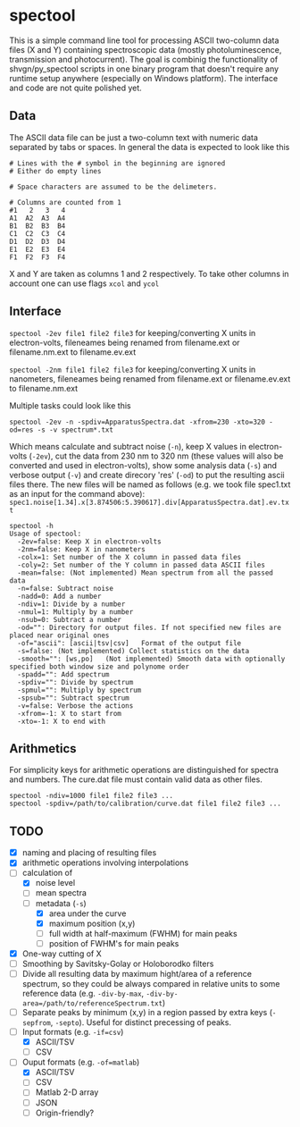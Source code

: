 spectool
========

This is a simple command line tool for processing ASCII two-column data files (X and Y) containing spectroscopic data (mostly photoluminescence, transmission and photocurrent). The goal is combinig the functionality of shvgn/py_spectool scripts in one binary program that doesn't require any runtime setup anywhere (especially on Windows platform). The interface and code are not quite polished yet.


Data
----

The ASCII data file can be just a two-column text with numeric data separated by tabs or spaces. In general the data is expected to look like this

```
# Lines with the # symbol in the beginning are ignored
# Either do empty lines

# Space characters are assumed to be the delimeters.

# Columns are counted from 1
#1   2   3   4
A1  A2  A3  A4
B1  B2  B3  B4
C1  C2  C3  C4
D1  D2  D3  D4
E1  E2  E3  E4
F1  F2  F3  F4
```

X and Y are taken as columns 1 and 2 respectively. To take other columns in account one can use flags `xcol` and `ycol`


Interface
---------

`spectool -2ev file1 file2 file3` for keeping/converting X units in electron-volts, fileneames being renamed from filename.ext or filename.nm.ext to filename.ev.ext

`spectool -2nm file1 file2 file3` for keeping/converting X units in nanometers, fileneames being renamed from filename.ext or filename.ev.ext to filename.nm.ext

Multiple tasks could look like this 
```
spectool -2ev -n -spdiv=ApparatusSpectra.dat -xfrom=230 -xto=320 -od=res -s -v spectrum*.txt
```
Which means calculate and subtract noise (```-n```), keep X values in electron-volts (```-2ev```), cut the data from 230 nm to 320 nm (these values will also be converted and used in electron-volts), show some analysis data (```-s```) and verbose output (```-v```) and create direcory 'res' (```-od```) to put the resulting ascii files there. The new files will be named as follows (e.g. we took file spec1.txt as an input for the command above):
``` spec1.noise[1.34].x[3.874506:5.390617].div[ApparatusSpectra.dat].ev.txt ```

```
spectool -h
Usage of spectool:
  -2ev=false: Keep X in electron-volts
  -2nm=false: Keep X in nanometers
  -colx=1: Set number of the X column in passed data files
  -coly=2: Set number of the Y column in passed data ASCII files
  -mean=false: (Not implemented) Mean spectrum from all the passed data
  -n=false: Subtract noise
  -nadd=0: Add a number 
  -ndiv=1: Divide by a number 
  -nmul=1: Multiply by a number 
  -nsub=0: Subtract a number 
  -od="": Directory for output files. If not specified new files are placed near original ones
  -of="ascii": [ascii|tsv|csv]   Format of the output file
  -s=false: (Not implemented) Collect statistics on the data
  -smooth="": [ws,po]   (Not implemented) Smooth data with optionally specified both window size and polynome order
  -spadd="": Add spectrum
  -spdiv="": Divide by spectrum
  -spmul="": Multiply by spectrum
  -spsub="": Subtract spectrum
  -v=false: Verbose the actions
  -xfrom=-1: X to start from
  -xto=-1: X to end with
```


Arithmetics
-----------
For simplicity keys for arithmetic operations are distinguished for spectra and numbers. The cure.dat file must contain valid data as other files.
```
spectool -ndiv=1000 file1 file2 file3 ...
spectool -spdiv=/path/to/calibration/curve.dat file1 file2 file3 ...
``` 


TODO
-----
- [x] naming and placing of resulting files
- [x] arithmetic operations involving interpolations
- [ ] calculation of 
  - [x] noise level
  - [ ] mean spectra
  - [ ] metadata (```-s```)
    - [x] area under the curve
    - [x] maximum position (x,y)
    - [ ] full width at half-maximum (FWHM) for main peaks
    - [ ] position of FWHM's for main peaks
- [x] One-way cutting of X
- [ ] Smoothing by Savitsky-Golay or Holoborodko filters 
- [ ] Divide all resulting data by maximum hight/area of a reference spectrum, so they could be always compared in relative units to some reference data (e.g. ```-div-by-max```, ```-div-by-area=/path/to/referenceSpectrum.txt```)
- [ ] Separate peaks by minimum (x,y) in a region passed by extra keys (```-sepfrom```, ```-septo```). Useful for distinct precessing of peaks.
- [ ] Input formats (e.g. ```-if=csv```)
  - [x] ASCII/TSV
  - [ ] CSV
- [ ] Ouput formats (e.g. ```-of=matlab```)
  - [x] ASCII/TSV
  - [ ] CSV
  - [ ] Matlab 2-D array
  - [ ] JSON
  - [ ] Origin-friendly?
